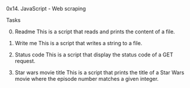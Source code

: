 0x14. JavaScript - Web scraping

Tasks

0. Readme
This is a script that reads and prints the content of a file.

1. Write me
This is a script that writes a string to a file.

2. Status code
This is a script that display the status code of a GET request.

3. Star wars movie title
This is a script that prints the title of a Star Wars movie where the episode number matches a given integer.
